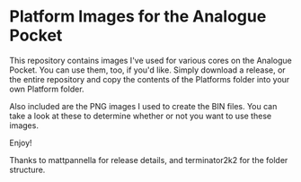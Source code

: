 # Platform Images for the Analogue Pocket

This repository contains images I've used for various cores on the Analogue Pocket. You can use them, too, if you'd like. Simply download a release, or the entire repository and copy the contents of the Platforms folder into your own Platform folder.

Also included are the PNG images I used to create the BIN files. You can take a look at these to determine whether or not you want to use these images.

Enjoy!

Thanks to mattpannella for release details, and terminator2k2 for the folder structure.
